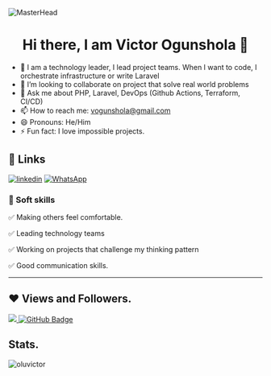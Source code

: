  ![MasterHead](https://blog.bit.ai/wp-content/uploads/2018/09/How-to-Embed-GitHub-Gists-in-Your-Documents-Blog-Banner.png)
<h1 align="center"> Hi there, I am Victor Ogunshola 👋</h1>

- 🔭 I am a technology leader, I lead project teams. When I want to code, I orchestrate infrastructure or write Laravel
- 👯 I’m looking to collaborate on project that solve real world problems
- 💬 Ask me about PHP, Laravel, DevOps (Github Actions, Terraform, CI/CD)
- 📫 How to reach me: vogunshola@gmail.com
- 😄 Pronouns: He/Him
- ⚡ Fun fact: I love impossible projects.

## 🔗 Links
<!--
[![App Store](https://img.shields.io/badge/App_Store-0D96F6?style=for-the-badge&logo=app-store&logoColor=white)](https://developers.google.com/profile/u/tolulopefakunle/dashboard)
[![youtube](https://img.shields.io/badge/youtube-ff0000?style=for-the-badge&logo=youtube&logoColor=white)](https://www.youtube.com/channel/UC2TH9k3DtCjwPUovh-Sb-Qg)
[![medium](https://img.shields.io/badge/medium-fff?style=for-the-badge&logo=medium&logoColor=black)](https://medium.com/@oluvictor)
[![instagram](https://img.shields.io/badge/instagram-1DA1F2?style=for-the-badge&logo=instagram&logoColor=white)](https://www.instagram.com/tolucoder)
[![portfolio](https://img.shields.io/badge/my_portfolio-000?style=for-the-badge&logo=ko-fi&logoColor=white)](http://tolucoder.herokuapp.com/)-->
[![linkedin](https://img.shields.io/badge/linkedin-0A66C2?style=for-the-badge&logo=linkedin&logoColor=white)](https://www.linkedin.com/in/oluvictor/)
[![WhatsApp](https://img.shields.io/badge/WhatsApp-25D366?style=for-the-badge&logo=whatsapp&logoColor=white)](https://wa.link/kbireh)
<!--
### 🛠 Tools and Framework

Name | Badges
--- | --- 
**Design**  |  ![Figma](https://img.shields.io/badge/figma-%23F24E1E.svg?style=for-the-badge&logo=figma&logoColor=white) ![Adobe XD](https://img.shields.io/badge/Adobe%20XD-470137?style=for-the-badge&logo=Adobe%20XD&logoColor=#FF61F6)
**Languages**  |  ![Dart](https://img.shields.io/badge/dart-%230175C2.svg?style=for-the-badge&logo=dart&logoColor=white) <img src="https://img.shields.io/badge/JavaScript-323330?style=for-the-badge&logo=javascript&logoColor=F7DF1E" /> <img src="https://img.shields.io/badge/CSS3-1572B6?style=for-the-badge&logo=css3&logoColor=white" /> <img src="https://img.shields.io/badge/HTML5-E34F26?style=for-the-badge&logo=html5&logoColor=white" /> ![C](https://img.shields.io/badge/c-%2300599C.svg?style=for-the-badge&logo=c&logoColor=white)
**Frameworks, Platforms and Libraries** | ![Flutter](https://img.shields.io/badge/Flutter-%2302569B.svg?style=for-the-badge&logo=Flutter&logoColor=white) <img src="https://img.shields.io/badge/Bootstrap-563D7C?style=for-the-badge&logo=bootstrap&logoColor=white" /> <img src="https://img.shields.io/badge/React-20232A?style=for-the-badge&logo=react&logoColor=61DAFB" /> ![Express](https://img.shields.io/badge/Express-000?style=for-the-badge&logo=express&logoColor=white) ![NodeJS](https://img.shields.io/badge/node.js-6DA55F?style=for-the-badge&logo=node.js&logoColor=white)
**Databases**  | ![MongoDB](https://img.shields.io/badge/MongoDB-%234ea94b.svg?style=for-the-badge&logo=mongodb&logoColor=white) ![Firebase](https://img.shields.io/badge/firebase-%23039BE5.svg?style=for-the-badge&logo=firebase) ![MySQL](https://img.shields.io/badge/mysql-%2300f.svg?style=for-the-badge&logo=mysql&logoColor=white)
**CI/CD & Hosting**   | ![GitHub Actions](https://img.shields.io/badge/github%20actions-%232671E5.svg?style=for-the-badge&logo=githubactions&logoColor=white) ![AWS](https://img.shields.io/badge/AWS-%23FF9900.svg?style=for-the-badge&logo=amazon-aws&logoColor=white) ![Netlify](https://img.shields.io/badge/netlify-%23000000.svg?style=for-the-badge&logo=netlify&logoColor=#00C7B7) ![Heroku](https://img.shields.io/badge/heroku-%23430098.svg?style=for-the-badge&logo=heroku&logoColor=white)
</p> 

<hr>
-->
### 👔 Soft skills

✅ Making others feel comfortable.

✅ Leading technology teams

✅ Working on projects that challenge my thinking pattern

✅ Good communication skills.


<hr>

## ❤ Views and Followers.

<a href="https://github.com/oluvictor/github-profile-views-counter">
    <img src="https://komarev.com/ghpvc/?username=oluvictor">
</a>
<a href="https://github.com/oluvictor?tab=followers"><img src="https://img.shields.io/github/followers/oluvictor?label=Followers&style=social" alt="GitHub Badge"></a>


 <br>
 
 
 ## Stats.
 <!--<p><img align="center" src="https://github-readme-stats.vercel.app/api/top-langs/?username=oluvictor&layout=compact&theme=dark&hide_border=false" /> <a href="https://github.com/oluvictor">
--> <!--<img align="center" src="https://github-readme-stats.vercel.app/api?username=oluvictor&theme=algolia&show_icons=true&line_height=27&count_private=true" alt="Victor Ogunshola's stats"/>--></p>
<!--<p><img align="center" src="https://github-readme-stats.vercel.app/api?username=oluvictor&show_icons=true&include_all_commits=true&count_private=true&layout=compact&theme=dark&hide_border=false&border_radius=2" alt="Victor Ogunshola's github stats" /></p>-->

<p><img align="center" src="https://github-readme-streak-stats.herokuapp.com/?user=oluvictor&theme=dark" alt="oluvictor" /></p>

<br/>

</a>
<!--
<br>
 <b>Note:</b> The top languages shown here is just a measure of what i have posted here on Github and not my actual skill level


> <a href="https://github.com/oluvictor/github-readme-activity-graph"><img alt="Victor Ogunshola' Activity Graph" src="https://activity-graph.herokuapp.com/graph?username=oluvictor&bg_color=0D1117&color=5BCDEC&line=5BCDEC&point=FFFFFF&hide_border=true" /></a>

<br/>
-->
